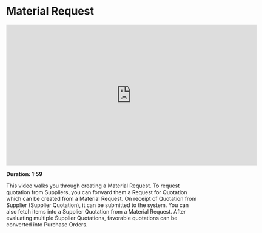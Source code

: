 <!-- add-breadcrumbs -->
# Material Request

<iframe width="660" height="371" src="https://www.youtube.com/embed/55Gk2j7Q8Zw" frameborder="0" allowfullscreen></iframe>

**Duration: 1:59**

This video walks you through creating a Material Request. To request quotation from Suppliers, you can forward them a Request for Quotation which can be created from a Material Request. On receipt of Quotation from Supplier (Supplier Quotation), it can be submitted to the system. You can also fetch items into a Supplier Quotation from a Material Request. After evaluating multiple Supplier Quotations, favorable quotations can be converted into Purchase Orders.

